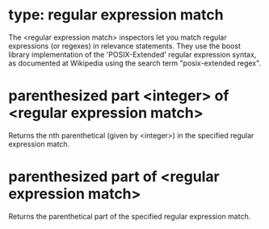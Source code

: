 # type: regular expression match

The &lt;regular expression match&gt; inspectors let you match regular expressions (or regexes) in relevance statements. They use the boost library implementation of the &#39;POSIX-Extended&#39; regular expression syntax, as documented at Wikipedia using the search term &quot;posix-extended regex&quot;.

# parenthesized part &lt;integer&gt; of &lt;regular expression match&gt;

Returns the nth parenthetical (given by &lt;integer&gt;) in the specified regular expression match.

# parenthesized part of &lt;regular expression match&gt;

Returns the parenthetical part of the specified regular expression match.
